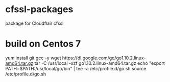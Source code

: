 # cfssl-packages
package for Cloudflair cfssl

# build on Centos 7
yum install git gcc -y
wget https://dl.google.com/go/go1.10.2.linux-amd64.tar.gz
tar -C /usr/local -xzf go1.10.2.linux-amd64.tar.gz
echo "export PATH=$PATH:/usr/local/go/bin" | tee -a /etc/profile.d/go.sh
source /etc/profile.d/go.sh
